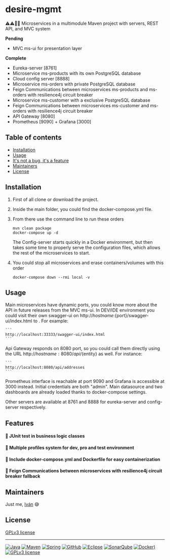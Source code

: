 # desire-mgmt

:warning::warning::construction::construction:  Microservices in a multimodule Maven project with servers, REST API, and MVC system

**Pending**
- MVC ms-ui for presentation layer

**Complete**
- Eureka-server [8761]
- Microservice ms-products with its own PostgreSQL database
- Cloud config server [8888]
- Microservice ms-orders with private PostgreSQL database
- Feign Communications between microservices ms-products and ms-orders with resilience4j circuit breaker
- Microservice ms-customer with a exclusive PostgreSQL database
- Feign Communications between microservices ms-customer and ms-orders with resilience4j circuit breaker
- API Gateway [8080]
- Prometheus [9090] + Grafana [3000]

## Table of contents

- [Installation](#installation)
- [Usage](#usage)
- [It's not a bug, it's a feature](#features)
- [Maintainers](#maintainers)
- [License](#license)


## Installation

1. First of all clone or download the project.

1. Inside the main folder, you could find the docker-compose.yml file.

1. From there use the command line to run these orders
    ```
    mvn clean package
    docker-compose up -d
    ```
   The Config-server starts quickly in a Docker environment, but then takes some time to properly serve the configuration files, which allows the rest of the microservices to start.
   
1. You could stop all microservices and erase containers/volumes with this order
    ```
    docker-compose down --rmi local -v
    ```


## Usage

Main microservices have dynamic ports, you could know more about the API in future releases from the MVC ms-ui. In DEV/IDE environment you could visit their own swagger-ui on http://${hostname}:${port}/swagger-ui/index.html to . For example:

    ```
    http://localhost:33333/swagger-ui/index.html
    ```

Api Gateway responds on 8080 port, so you could call them directly using the URL http://${hostname}:8080/api/${entity} as well. For instance:

    ```
    http://localhost:8080/api/addresses
    ```
 
Prometheus interface is reachable at port 9090 and Grafana is accessible at 3000 instead. Initial credentials are both "admin". Main datasource and two dashboards are already loaded thanks to docker-compose settings.

Other servers are available at 8761 and 8888 for eureka-server and config-server respectively.


## Features

#### :large_orange_diamond: JUnit test in business logic classes

#### :large_orange_diamond: Multiple profiles system for dev, pro and test environment

#### :large_orange_diamond: Include docker-compose.yml and Dockerfile for easy containerization

#### :large_orange_diamond: Feign Communications between microservices with resilience4j circuit breaker fallback


## Maintainers

Just me, [Iván](https://github.com/Ivan-Montes) :sweat_smile:


## License

[GPLv3 license](https://choosealicense.com/licenses/gpl-3.0/)

---

[![Java](https://badgen.net/static/JavaSE/17/orange)](https://www.java.com/es/)
[![Maven](https://badgen.net/badge/icon/maven?icon=maven&label&color=red)](https://https://maven.apache.org/)
[![Spring](https://img.shields.io/badge/spring-blue?logo=Spring&logoColor=white)](https://spring.io)
[![GitHub](https://badgen.net/badge/icon/github?icon=github&label)](https://github.com)
[![Eclipse](https://badgen.net/badge/icon/eclipse?icon=eclipse&label)](https://https://eclipse.org/)
[![SonarQube](https://badgen.net/badge/icon/sonarqube?icon=sonarqube&label&color=purple)](https://www.sonarsource.com/products/sonarqube/downloads/)
[![Docker](https://badgen.net/badge/icon/docker?icon=docker&label))](https://www.docker.com/)
[![GPLv3 license](https://img.shields.io/badge/License-GPLv3-blue.svg)](https://choosealicense.com/licenses/gpl-3.0/)